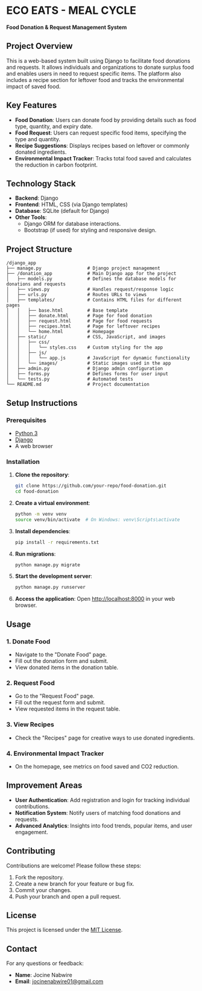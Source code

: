 # ECO EATS - MEAL CYCLE
**Food Donation & Request Management System**

## **Project Overview**

This is a web-based system built using Django to facilitate food donations and requests. It allows individuals and organizations to donate surplus food and enables users in need to request specific items. The platform also includes a recipe section for leftover food and tracks the environmental impact of saved food.

## **Key Features**
- **Food Donation**: Users can donate food by providing details such as food type, quantity, and expiry date.
- **Food Request**: Users can request specific food items, specifying the type and quantity.
- **Recipe Suggestions**: Displays recipes based on leftover or commonly donated ingredients.
- **Environmental Impact Tracker**: Tracks total food saved and calculates the reduction in carbon footprint.

## **Technology Stack**
- **Backend**: Django
- **Frontend**: HTML, CSS (via Django templates)
- **Database**: SQLite (default for Django)
- **Other Tools**:
  - Django ORM for database interactions.
  - Bootstrap (if used) for styling and responsive design.

## **Project Structure**
```plaintext
/django_app
├── manage.py                 # Django project management
├── /donation_app             # Main Django app for the project
│   ├── models.py             # Defines the database models for donations and requests
│   ├── views.py              # Handles request/response logic
│   ├── urls.py               # Routes URLs to views
│   ├── templates/            # Contains HTML files for different pages
│   │   ├── base.html         # Base template
│   │   ├── donate.html       # Page for food donation
│   │   ├── request.html      # Page for food requests
│   │   ├── recipes.html      # Page for leftover recipes
│   │   └── home.html         # Homepage
│   ├── static/               # CSS, JavaScript, and images
│   │   ├── css/
│   │   │   └── styles.css    # Custom styling for the app
│   │   ├── js/
│   │   │   └── app.js        # JavaScript for dynamic functionality
│   │   └── images/           # Static images used in the app
│   ├── admin.py              # Django admin configuration
│   ├── forms.py              # Defines forms for user input
│   └── tests.py              # Automated tests
└── README.md                 # Project documentation
```

## **Setup Instructions**

### **Prerequisites**
- [Python 3](https://www.python.org/downloads/)
- [Django](https://www.djangoproject.com/)
- A web browser

### **Installation**

1. **Clone the repository**:
   ```bash
   git clone https://github.com/your-repo/food-donation.git
   cd food-donation
   ```

2. **Create a virtual environment**:
   ```bash
   python -m venv venv
   source venv/bin/activate  # On Windows: venv\Scripts\activate
   ```

3. **Install dependencies**:
   ```bash
   pip install -r requirements.txt
   ```

4. **Run migrations**:
   ```bash
   python manage.py migrate
   ```

5. **Start the development server**:
   ```bash
   python manage.py runserver
   ```

6. **Access the application**:
   Open [http://localhost:8000](http://localhost:8000) in your web browser.

## **Usage**

### **1. Donate Food**
- Navigate to the "Donate Food" page.
- Fill out the donation form and submit.
- View donated items in the donation table.

### **2. Request Food**
- Go to the "Request Food" page.
- Fill out the request form and submit.
- View requested items in the request table.

### **3. View Recipes**
- Check the "Recipes" page for creative ways to use donated ingredients.

### **4. Environmental Impact Tracker**
- On the homepage, see metrics on food saved and CO2 reduction.

## **Improvement Areas**
- **User Authentication**: Add registration and login for tracking individual contributions.
- **Notification System**: Notify users of matching food donations and requests.
- **Advanced Analytics**: Insights into food trends, popular items, and user engagement.

## **Contributing**
Contributions are welcome! Please follow these steps:
1. Fork the repository.
2. Create a new branch for your feature or bug fix.
3. Commit your changes.
4. Push your branch and open a pull request.

## **License**
This project is licensed under the [MIT License](LICENSE).

## **Contact**
For any questions or feedback:
- **Name**: Jocine Nabwire
- **Email**: jocinenabwire01@gmail.com
